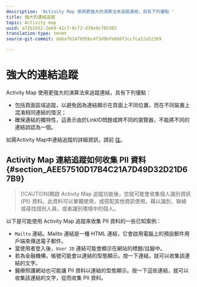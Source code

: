 ```yaml
---
description: 'Activity Map 使用更強大的演算法來追蹤連結，具有下列優點 '
title: 強大的連結追蹤
topic: Activity map
uuid: a72b1652-2e69-41c7-8cf2-d39e9c705302
translation-type: tm+mt
source-git-commit: dabaf6247695bc4f3d9bfe668f3ccfca12a52269

---
```



# 強大的連結追蹤

Activity Map 使用更強大的演算法來追蹤連結，具有下列優點：

* 包括頁面區域追蹤，以避免因為連結顯示在頁面上不同位置，而在不同裝置上混淆相同連結的情況；
* 確保連結的獨特性，這表示由於LinkID問題或跨不同的瀏覽器，不能將不同的連結誤認為一個。

如需Activity Map中連結追蹤的詳細資訊，請前 [往](/help/analyze/activity-map/activitymap-link-tracking/activitymap-link-tracking-methodology.md)。

## Activity Map 連結追蹤如何收集 PII 資料 {#section_AEE57510D17B4C21A7D49D32D21D67B9}

>[!CAUTION]開啟 Activity Map 追蹤功能後，您就可能會收集個人識別資訊 (PII) 資料。此資料可以單獨使用，或搭配其他資訊使用，藉以識別、聯絡或尋找個別人員，或者識別環境中的個人。

以下是可能使用 Activity Map 追蹤來收集 PII 資料的一些已知案例：

* `Mailto` 連結。Mailto 連結是一種 HTML 連結，它會啟用電腦上的預設郵件用戶端來傳送電子郵件。
* 當使用者登入後，`User ID` 連結可能會顯示在網站的標題/註腳中。
* 若為金融機構，帳號可能會以連結的型態顯示。按一下連結，就可以收集該連結的文字。
* 醫療照護網站也可能讓 PII 資料以連結的型態顯示。按一下這些連結，就可以收集該連結的文字，從而收集 PII 資料。
